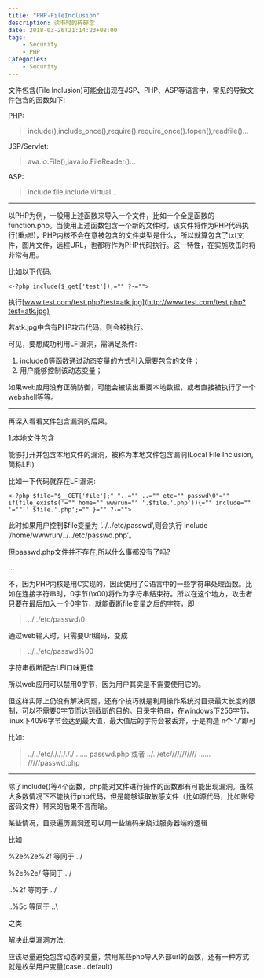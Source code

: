 ```yaml
---
title: "PHP-FileInclusion"
description: 读书时的碎碎念
date: 2018-03-26T21:14:23+08:00
tags:
    - Security
    - PHP
Categories:
    - Security
---
```


文件包含(File Inclusion)可能会出现在JSP、PHP、ASP等语言中，常见的导致文件包含的函数如下:

PHP:

> include(),include_once(),require(),require_once().fopen(),readfile()…

JSP/Servlet:

> ava.io.File(),java.io.FileReader()…

ASP:

> include file,include virtual…

------

以PHP为例，一般用上述函数来导入一个文件，比如一个全是函数的function.php。当使用上述函数包含一个新的文件时，该文件将作为PHP代码执行(重点!)，PHP内核不会在意被包含的文件类型是什么，所以就算包含了txt文件，图片文件，远程URL，也都将作为PHP代码执行。这一特性，在实施攻击时将非常有用。

比如以下代码:

```
<-?php include($_get['test']);="" ?-="">
```

执行[www.test.com/test.php?test=atk.jpg](http://www.test.com/test.php?test=atk.jpg)

若atk.jpg中含有PHP攻击代码，则会被执行。

可见，要想成功利用LFI漏洞，需满足条件:

1. include()等函数通过动态变量的方式引入需要包含的文件；
2. 用户能够控制该动态变量；

如果web应用没有正确防御，可能会被读出重要本地数据，或者直接被执行了一个webshell等等。

------

再深入看看文件包含漏洞的后果。

1.本地文件包含

能够打开并包含本地文件的漏洞，被称为本地文件包含漏洞(Local File Inclusion,简称LFI)

比如一下代码就存在LFI漏洞:

```
<-?php $file="$__GET['file'];" "..="" ..="" etc="" passwd\0"="" if(file_exists('="" home="" wwwrun="" '.$file.'.php')){="" include="" '="" '.$file.'.php';="" }="" ?-="">
```

此时如果用户控制$file变量为 ‘../../etc/passwd’,则会执行 include ‘/home/wwwrun/../../etc/passwd.php’。

但passwd.php文件并不存在,所以什么事都没有了吗?

…

不，因为PHP内核是用C实现的，因此使用了C语言中的一些字符串处理函数。比如在连接字符串时，0字节(\x00)将作为字符串结束符。所以在这个地方，攻击者只要在最后加入一个0字节，就能截断file变量之后的字符，即

> ../../etc/passwd\0

通过web输入时，只需要Url编码，变成

> ../../etc/passwd%00

字符串截断配合LFI口味更佳

所以web应用可以禁用0字节，因为用户其实是不需要使用它的。

但这样实际上仍没有解决问题，还有个技巧就是利用操作系统对目录最大长度的限制，可以不需要0字节而达到截断的目的。目录字符串，在windows下256字节，linux下4096字节会达到最大值，最大值后的字符会被丢弃，于是构造 n个 ‘./‘即可

比如:

> ../../etc/./././././ …… passwd.php
> 或者
> ../../etc/////////// …… /////passwd.php

------

除了include()等4个函数，php能对文件进行操作的函数都有可能出现漏洞。虽然大多数情况下不能执行php代码，但是能够读取敏感文件（比如源代码，比如账号密码文件）带来的后果不言而喻。

某些情况，目录遍历漏洞还可以用一些编码来绕过服务器端的逻辑

比如

%2e%2e%2f 等同于 ../

%2e%2e/ 等同于 ../

..%2f 等同于 ../

..%5c 等同于 ..\

之类

解决此类漏洞方法:

应该尽量避免包含动态的变量，禁用某些php导入外部url的函数，还有一种方式就是枚举用户变量(case…default)